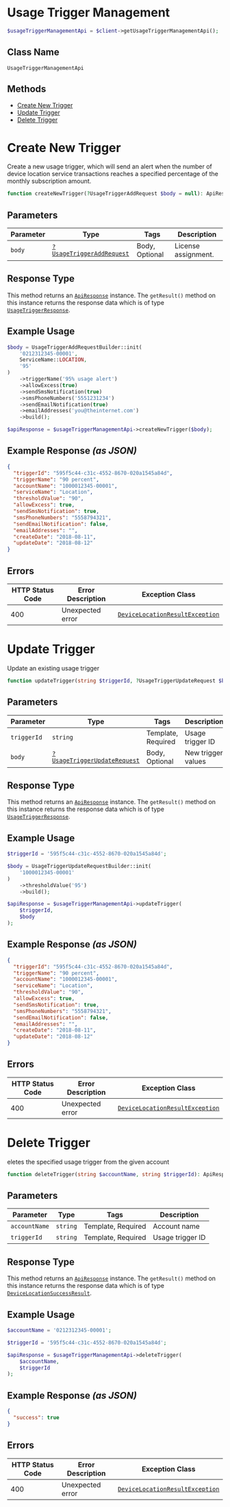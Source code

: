 # Usage Trigger Management

```php
$usageTriggerManagementApi = $client->getUsageTriggerManagementApi();
```

## Class Name

`UsageTriggerManagementApi`

## Methods

* [Create New Trigger](../../doc/controllers/usage-trigger-management.md#create-new-trigger)
* [Update Trigger](../../doc/controllers/usage-trigger-management.md#update-trigger)
* [Delete Trigger](../../doc/controllers/usage-trigger-management.md#delete-trigger)


# Create New Trigger

Create a new usage trigger, which will send an alert when the number of device location service transactions reaches a specified percentage of the monthly subscription amount.

```php
function createNewTrigger(?UsageTriggerAddRequest $body = null): ApiResponse
```

## Parameters

| Parameter | Type | Tags | Description |
|  --- | --- | --- | --- |
| `body` | [`?UsageTriggerAddRequest`](../../doc/models/usage-trigger-add-request.md) | Body, Optional | License assignment. |

## Response Type

This method returns an [`ApiResponse`](../../doc/api-response.md) instance. The `getResult()` method on this instance returns the response data which is of type [`UsageTriggerResponse`](../../doc/models/usage-trigger-response.md).

## Example Usage

```php
$body = UsageTriggerAddRequestBuilder::init(
    '0212312345-00001',
    ServiceName::LOCATION,
    '95'
)
    ->triggerName('95% usage alert')
    ->allowExcess(true)
    ->sendSmsNotification(true)
    ->smsPhoneNumbers('5551231234')
    ->sendEmailNotification(true)
    ->emailAddresses('you@theinternet.com')
    ->build();

$apiResponse = $usageTriggerManagementApi->createNewTrigger($body);
```

## Example Response *(as JSON)*

```json
{
  "triggerId": "595f5c44-c31c-4552-8670-020a1545a84d",
  "triggerName": "90 percent",
  "accountName": "1000012345-00001",
  "serviceName": "Location",
  "thresholdValue": "90",
  "allowExcess": true,
  "sendSmsNotification": true,
  "smsPhoneNumbers": "5558794321",
  "sendEmailNotification": false,
  "emailAddresses": "",
  "createDate": "2018-08-11",
  "updateDate": "2018-08-12"
}
```

## Errors

| HTTP Status Code | Error Description | Exception Class |
|  --- | --- | --- |
| 400 | Unexpected error | [`DeviceLocationResultException`](../../doc/models/device-location-result-exception.md) |


# Update Trigger

Update an existing usage trigger

```php
function updateTrigger(string $triggerId, ?UsageTriggerUpdateRequest $body = null): ApiResponse
```

## Parameters

| Parameter | Type | Tags | Description |
|  --- | --- | --- | --- |
| `triggerId` | `string` | Template, Required | Usage trigger ID |
| `body` | [`?UsageTriggerUpdateRequest`](../../doc/models/usage-trigger-update-request.md) | Body, Optional | New trigger values |

## Response Type

This method returns an [`ApiResponse`](../../doc/api-response.md) instance. The `getResult()` method on this instance returns the response data which is of type [`UsageTriggerResponse`](../../doc/models/usage-trigger-response.md).

## Example Usage

```php
$triggerId = '595f5c44-c31c-4552-8670-020a1545a84d';

$body = UsageTriggerUpdateRequestBuilder::init(
    '1000012345-00001'
)
    ->thresholdValue('95')
    ->build();

$apiResponse = $usageTriggerManagementApi->updateTrigger(
    $triggerId,
    $body
);
```

## Example Response *(as JSON)*

```json
{
  "triggerId": "595f5c44-c31c-4552-8670-020a1545a84d",
  "triggerName": "90 percent",
  "accountName": "1000012345-00001",
  "serviceName": "Location",
  "thresholdValue": "90",
  "allowExcess": true,
  "sendSmsNotification": true,
  "smsPhoneNumbers": "5558794321",
  "sendEmailNotification": false,
  "emailAddresses": "",
  "createDate": "2018-08-11",
  "updateDate": "2018-08-12"
}
```

## Errors

| HTTP Status Code | Error Description | Exception Class |
|  --- | --- | --- |
| 400 | Unexpected error | [`DeviceLocationResultException`](../../doc/models/device-location-result-exception.md) |


# Delete Trigger

eletes the specified usage trigger from the given account

```php
function deleteTrigger(string $accountName, string $triggerId): ApiResponse
```

## Parameters

| Parameter | Type | Tags | Description |
|  --- | --- | --- | --- |
| `accountName` | `string` | Template, Required | Account name |
| `triggerId` | `string` | Template, Required | Usage trigger ID |

## Response Type

This method returns an [`ApiResponse`](../../doc/api-response.md) instance. The `getResult()` method on this instance returns the response data which is of type [`DeviceLocationSuccessResult`](../../doc/models/device-location-success-result.md).

## Example Usage

```php
$accountName = '0212312345-00001';

$triggerId = '595f5c44-c31c-4552-8670-020a1545a84d';

$apiResponse = $usageTriggerManagementApi->deleteTrigger(
    $accountName,
    $triggerId
);
```

## Example Response *(as JSON)*

```json
{
  "success": true
}
```

## Errors

| HTTP Status Code | Error Description | Exception Class |
|  --- | --- | --- |
| 400 | Unexpected error | [`DeviceLocationResultException`](../../doc/models/device-location-result-exception.md) |

